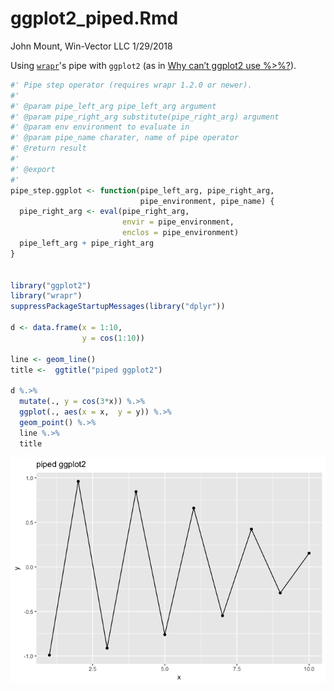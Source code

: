 ggplot2\_piped.Rmd
================
John Mount, Win-Vector LLC
1/29/2018

Using [`wrapr`](https://winvector.github.io/wrapr/)'s pipe with `ggplot2` (as in [Why can’t ggplot2 use %&gt;%?](https://community.rstudio.com/t/why-cant-ggplot2-use/4372)).

``` r
#' Pipe step operator (requires wrapr 1.2.0 or newer).
#'
#' @param pipe_left_arg pipe_left_arg argument
#' @param pipe_right_arg substitute(pipe_right_arg) argument
#' @param env environment to evaluate in
#' @param pipe_name charater, name of pipe operator
#' @return result
#'
#' @export
#'
pipe_step.ggplot <- function(pipe_left_arg, pipe_right_arg,
                             pipe_environment, pipe_name) {
  pipe_right_arg <- eval(pipe_right_arg,
                         envir = pipe_environment,
                         enclos = pipe_environment)
  pipe_left_arg + pipe_right_arg
}


library("ggplot2")
library("wrapr")
suppressPackageStartupMessages(library("dplyr"))

d <- data.frame(x = 1:10,
                y = cos(1:10))

line <- geom_line()
title <-  ggtitle("piped ggplot2")

d %.>%
  mutate(., y = cos(3*x)) %.>%
  ggplot(., aes(x = x,  y = y)) %.>%
  geom_point() %.>%
  line %.>%
  title
```

![](ggplot2_piped_files/figure-markdown_github/unnamed-chunk-1-1.png)
